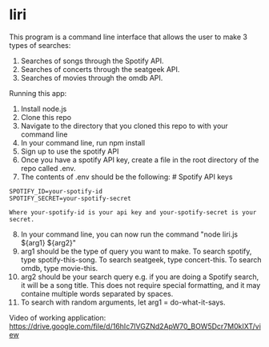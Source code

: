 # liri

This program is a command line interface that allows the user to make 3 types of searches:
  1. Searches of songs through the Spotify API.
  2. Searches of concerts through the seatgeek API.
  3. Searches of movies through the omdb API.

Running this app:
  1. Install node.js
  2. Clone this repo
  3. Navigate to the directory that you cloned this repo to with your command line
  4. In your command line, run npm install
  5. Sign up to use the spotify API
  6. Once you have a spotify API key, create a file in the root directory of the repo called .env.
  7. The contents of .env should be the following: 
    # Spotify API keys

    SPOTIFY_ID=your-spotify-id
    SPOTIFY_SECRET=your-spotify-secret
    
    Where your-spotify-id is your api key and your-spotify-secret is your secret.
  8. In your command line, you can now run the command "node liri.js ${arg1} ${arg2}"
  9. arg1 should be the type of query you want to make. To search spotify, type spotify-this-song. To search seatgeek, type concert-this.
     To search omdb, type movie-this.
  10. arg2 should be your search query e.g. if you are doing a Spotify search, it will be a song title. This does not require special
      formatting, and it may containe multiple words separated by spaces.
  11. To search with random arguments, let arg1 = do-what-it-says.
  
  Video of working application: https://drive.google.com/file/d/16hIc7IVGZNd2ApW70_BOW5Dcr7M0kIXT/view
